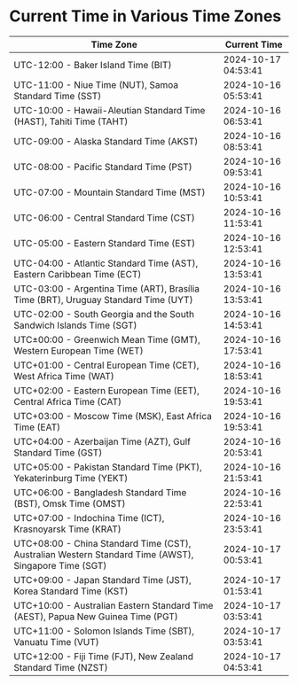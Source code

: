 # Current Time in Various Time Zones

| Time Zone | Current Time |
|-----------|--------------|
| UTC-12:00 - Baker Island Time (BIT) | 2024-10-17 04:53:41 |
| UTC-11:00 - Niue Time (NUT), Samoa Standard Time (SST) | 2024-10-16 05:53:41 |
| UTC-10:00 - Hawaii-Aleutian Standard Time (HAST), Tahiti Time (TAHT) | 2024-10-16 06:53:41 |
| UTC-09:00 - Alaska Standard Time (AKST) | 2024-10-16 08:53:41 |
| UTC-08:00 - Pacific Standard Time (PST) | 2024-10-16 09:53:41 |
| UTC-07:00 - Mountain Standard Time (MST) | 2024-10-16 10:53:41 |
| UTC-06:00 - Central Standard Time (CST) | 2024-10-16 11:53:41 |
| UTC-05:00 - Eastern Standard Time (EST) | 2024-10-16 12:53:41 |
| UTC-04:00 - Atlantic Standard Time (AST), Eastern Caribbean Time (ECT) | 2024-10-16 13:53:41 |
| UTC-03:00 - Argentina Time (ART), Brasília Time (BRT), Uruguay Standard Time (UYT) | 2024-10-16 13:53:41 |
| UTC-02:00 - South Georgia and the South Sandwich Islands Time (SGT) | 2024-10-16 14:53:41 |
| UTC±00:00 - Greenwich Mean Time (GMT), Western European Time (WET) | 2024-10-16 17:53:41 |
| UTC+01:00 - Central European Time (CET), West Africa Time (WAT) | 2024-10-16 18:53:41 |
| UTC+02:00 - Eastern European Time (EET), Central Africa Time (CAT) | 2024-10-16 19:53:41 |
| UTC+03:00 - Moscow Time (MSK), East Africa Time (EAT) | 2024-10-16 19:53:41 |
| UTC+04:00 - Azerbaijan Time (AZT), Gulf Standard Time (GST) | 2024-10-16 20:53:41 |
| UTC+05:00 - Pakistan Standard Time (PKT), Yekaterinburg Time (YEKT) | 2024-10-16 21:53:41 |
| UTC+06:00 - Bangladesh Standard Time (BST), Omsk Time (OMST) | 2024-10-16 22:53:41 |
| UTC+07:00 - Indochina Time (ICT), Krasnoyarsk Time (KRAT) | 2024-10-16 23:53:41 |
| UTC+08:00 - China Standard Time (CST), Australian Western Standard Time (AWST), Singapore Time (SGT) | 2024-10-17 00:53:41 |
| UTC+09:00 - Japan Standard Time (JST), Korea Standard Time (KST) | 2024-10-17 01:53:41 |
| UTC+10:00 - Australian Eastern Standard Time (AEST), Papua New Guinea Time (PGT) | 2024-10-17 03:53:41 |
| UTC+11:00 - Solomon Islands Time (SBT), Vanuatu Time (VUT) | 2024-10-17 03:53:41 |
| UTC+12:00 - Fiji Time (FJT), New Zealand Standard Time (NZST) | 2024-10-17 04:53:41 |

